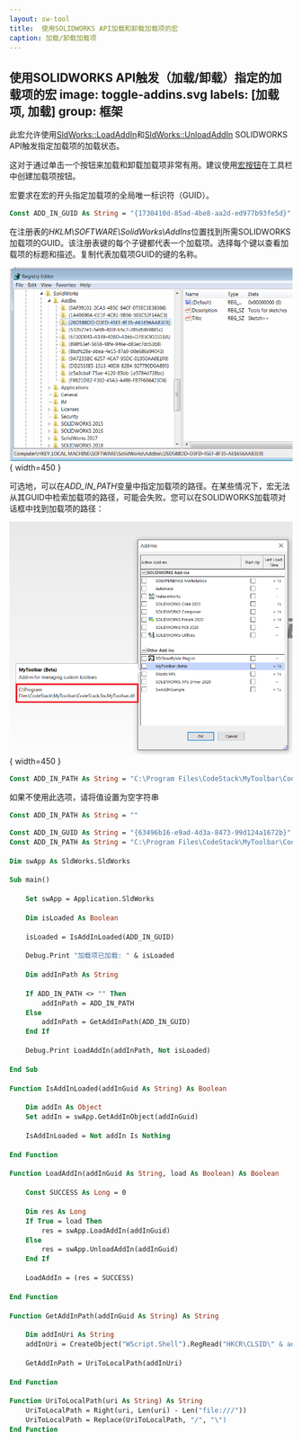 ```yaml
---
layout: sw-tool
title:  使用SOLIDWORKS API加载和卸载加载项的宏
caption: 加载/卸载加载项
---
```

 使用SOLIDWORKS API触发（加载/卸载）指定的加载项的宏
image: toggle-addins.svg
labels: [加载项, 加载]
group: 框架
---
此宏允许使用[SldWorks::LoadAddIn](https://help.solidworks.com/2018/english/api/sldworksapi/solidworks.interop.sldworks~solidworks.interop.sldworks.isldworks~loadaddin.html)和[SldWorks::UnloadAddIn](https://help.solidworks.com/2018/english/api/sldworksapi/solidworks.interop.sldworks~solidworks.interop.sldworks.isldworks~unloadaddin.html) SOLIDWORKS API触发指定加载项的加载状态。

这对于通过单击一个按钮来加载和卸载加载项非常有用。建议使用[宏按钮](/docs/codestack/solidworks-api/getting-started/macros/macro-buttons/)在工具栏中创建加载项按钮。

宏要求在宏的开头指定加载项的全局唯一标识符（GUID）。

~~~ vb
Const ADD_IN_GUID As String = "{1730410d-85ad-4be8-aa2d-ed977b93fe5d}"
~~~

在注册表的*HKLM\SOFTWARE\SolidWorks\AddIns*位置找到所需SOLIDWORKS加载项的GUID。该注册表键的每个子键都代表一个加载项。选择每个键以查看加载项的标题和描述。复制代表加载项GUID的键的名称。

![注册表中的可用加载项](addins-registry.png){ width=450 }

可选地，可以在*ADD_IN_PATH*变量中指定加载项的路径。在某些情况下，宏无法从其GUID中检索加载项的路径，可能会失败。您可以在SOLIDWORKS加载项对话框中找到加载项的路径：

![SOLIDWORKS菜单中的加载项列表](addins-list.png){ width=450 }

~~~ vb
Const ADD_IN_PATH As String = "C:\Program Files\CodeStack\MyToolbar\CodeStack.Sw.MyToolbar.dll"
~~~

如果不使用此选项，请将值设置为空字符串

~~~ vb
Const ADD_IN_PATH As String = ""
~~~

~~~ vb
Const ADD_IN_GUID As String = "{63496b16-e9ad-4d3a-8473-99d124a1672b}"
Const ADD_IN_PATH As String = "C:\Program Files\CodeStack\MyToolbar\CodeStack.Sw.MyToolbar.dll"

Dim swApp As SldWorks.SldWorks

Sub main()

    Set swApp = Application.SldWorks
    
    Dim isLoaded As Boolean
    
    isLoaded = IsAddInLoaded(ADD_IN_GUID)
    
    Debug.Print "加载项已加载: " & isLoaded
    
    Dim addInPath As String
    
    If ADD_IN_PATH <> "" Then
        addInPath = ADD_IN_PATH
    Else
        addInPath = GetAddInPath(ADD_IN_GUID)
    End If
    
    Debug.Print LoadAddIn(addInPath, Not isLoaded)
    
End Sub

Function IsAddInLoaded(addInGuid As String) As Boolean
    
    Dim addIn As Object
    Set addIn = swApp.GetAddInObject(addInGuid)
    
    IsAddInLoaded = Not addIn Is Nothing
    
End Function

Function LoadAddIn(addInGuid As String, load As Boolean) As Boolean
    
    Const SUCCESS As Long = 0
    
    Dim res As Long
    If True = load Then
        res = swApp.LoadAddIn(addInGuid)
    Else
        res = swApp.UnloadAddIn(addInGuid)
    End If
    
    LoadAddIn = (res = SUCCESS)
    
End Function

Function GetAddInPath(addInGuid As String) As String
    
    Dim addInUri As String
    addInUri = CreateObject("WScript.Shell").RegRead("HKCR\CLSID\" & addInGuid & "\InprocServer32\CodeBase")
    
    GetAddInPath = UriToLocalPath(addInUri)
    
End Function

Function UriToLocalPath(uri As String) As String
    UriToLocalPath = Right(uri, Len(uri) - Len("file:///"))
    UriToLocalPath = Replace(UriToLocalPath, "/", "\")
End Function
~~~